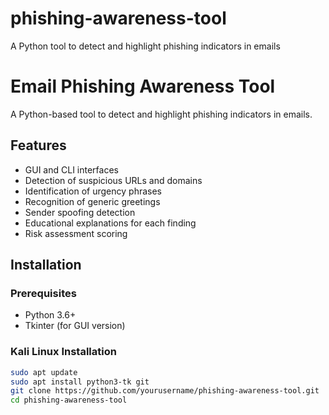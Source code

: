 # phishing-awareness-tool
A Python tool to detect and highlight phishing indicators in emails
# Email Phishing Awareness Tool

A Python-based tool to detect and highlight phishing indicators in emails.

## Features

- GUI and CLI interfaces
- Detection of suspicious URLs and domains
- Identification of urgency phrases
- Recognition of generic greetings
- Sender spoofing detection
- Educational explanations for each finding
- Risk assessment scoring

## Installation

### Prerequisites
- Python 3.6+
- Tkinter (for GUI version)

### Kali Linux Installation
```bash
sudo apt update
sudo apt install python3-tk git
git clone https://github.com/yourusername/phishing-awareness-tool.git
cd phishing-awareness-tool
